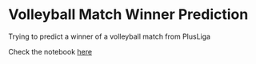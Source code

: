 Volleyball Match Winner Prediction
==============================

Trying to predict a winner of a volleyball match from PlusLiga

Check the notebook <a href='https://www.kaggle.com/code/kacpergregorowicz/predicting-volleyball-match-winners'>here</a>
